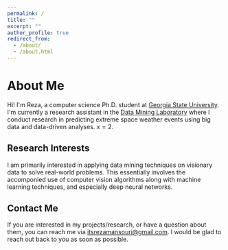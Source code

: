 ```yaml
---
permalink: /
title: ""
excerpt: ""
author_profile: true
redirect_from: 
  - /about/
  - /about.html
---
```

About Me
======
Hi! I'm Reza, a computer science Ph.D. student at [Georgia State University](https://gsu.edu). I'm currently a research assistant in the [Data Mining Laboratory](https://dmlab.cs.gsu.edu) where I conduct research in predicting extreme space weather events using big data and data-driven analyses. $x=2$.

Research Interests
------
I am primarily interested in applying data mining techniques on visionary data to solve real-world problems. This essentially involves the accomponied use of computer vision algorithms along with machine learning techniques, and especially deep neural networks.

Contact Me
------
If you are interested in my projects/research, or have a question about them, you can reach me via <a href="mailto:itsrezamansouri@gmail.com" target="_blank">itsrezamansouri@gmail.com</a>. I would be glad to reach out back to you as soon as possible.
